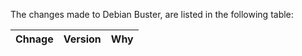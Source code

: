 The changes made to Debian Buster, are listed in the following table:


|Chnage|Version|Why|
|---|---|---|

